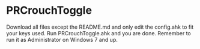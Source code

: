 PRCrouchToggle
==============

Download all files except the README.md and only edit the config.ahk to fit your keys used. Run PRCrouchToggle.ahk and you are done.
Remember to run it as Administrator on Windows 7 and up.
